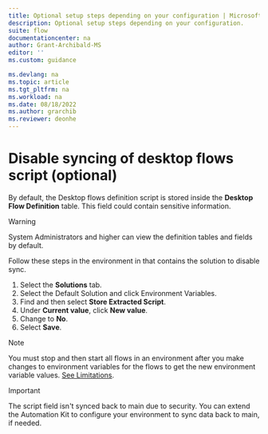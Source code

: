 ```yaml
---
title: Optional setup steps depending on your configuration | Microsoft Docs
description: Optional setup steps depending on your configuration.
suite: flow
documentationcenter: na
author: Grant-Archibald-MS
editor: ''
ms.custom: guidance

ms.devlang: na
ms.topic: article
ms.tgt_pltfrm: na
ms.workload: na
ms.date: 08/18/2022
ms.author: grarchib
ms.reviewer: deonhe
---
```


# Disable syncing of desktop flows script (optional)

By default, the Desktop flows definition script is stored inside the **Desktop Flow Definition** table. This field could contain sensitive information.

>[!WARNING]
>System Administrators and higher can view the definition tables and fields by default.

Follow these steps in the environment in that contains the solution to disable sync.

1. Select the **Solutions** tab.
1. Select the Default Solution and click Environment Variables.
1. Find and then select **Store Extracted Script**.
1. Under **Current value**, click **New value**.
1. Change to **No**.
1. Select **Save**.

>[!NOTE]
>You must stop and then start all flows in an environment after you make changes to environment variables for the flows to get the new environment variable values. [See Limitations](../limitations.md).

>[!IMPORTANT]
>The script field isn't synced back to main due to security. You can extend the Automation Kit to configure your environment to sync data back to main, if needed.
